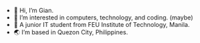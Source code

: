 - 👋 Hi, I’m Gian.
- 👀 I’m interested in computers, technology, and coding. (maybe)
- 🏫 A junior IT student from FEU Institute of Technology, Manila.
- 🌏 I’m based in Quezon City, Philippines.
  
<!---
giancarlo0326/giancarlo0326 is a ✨ special ✨ repository because its `README.md` (this file) appears on your GitHub profile.
You can click the Preview link to take a look at your changes.
--->
